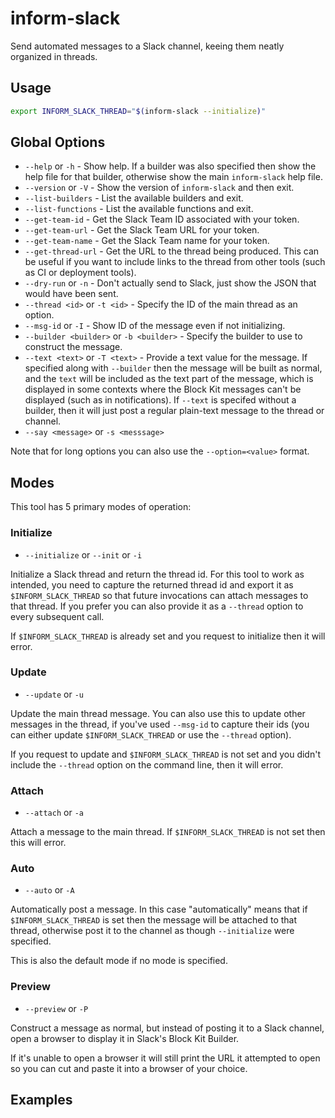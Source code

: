 # inform-slack #

Send automated messages to a Slack channel, keeing them neatly
organized in threads.

## Usage ##

```sh
export INFORM_SLACK_THREAD="$(inform-slack --initialize)"
```

## Global Options ##

* `--help` or `-h` - Show help.  If a builder was also specified then
  show the help file for that builder, otherwise show the main
  `inform-slack` help file.
* `--version` or `-V` - Show the version of `inform-slack` and then
  exit.
* `--list-builders` - List the available builders and exit.
* `--list-functions` - List the available functions and exit.
* `--get-team-id` - Get the Slack Team ID associated with your token.
* `--get-team-url` - Get the Slack Team URL for your token.
* `--get-team-name` - Get the Slack Team name for your token.
* `--get-thread-url` - Get the URL to the thread being produced.  This
  can be useful if you want to include links to the thread from other
  tools (such as CI or deployment tools).
* `--dry-run` or `-n` - Don't actually send to Slack, just show the
  JSON that would have been sent.
* `--thread <id>` or `-t <id>` - Specify the ID of the main thread as
  an option.
* `--msg-id` or `-I` - Show ID of the message even if not
  initializing.
* `--builder <builder>` or `-b <builder>` - Specify the builder to use
  to construct the message.
* `--text <text>` or `-T <text>` - Provide a text value for the
  message.  If specified along with `--builder` then the message will
  be built as normal, and the `text` will be included as the text part
  of the message, which is displayed in some contexts where the Block
  Kit messages can't be displayed (such as in notifications).  If
  `--text` is specifed without a builder, then it will just post
  a regular plain-text message to the thread or channel.
* `--say <message>` or `-s <messsage>`

Note that for long options you can also use the `--option=<value>`
format.

## Modes ##

This tool has 5 primary modes of operation:

### Initialize ###

* `--initialize` or `--init` or `-i`

Initialize a Slack thread and return the thread id.  For this tool to
work as intended, you need to capture the returned thread id and
export it as `$INFORM_SLACK_THREAD` so that future invocations can
attach messages to that thread.  If you prefer you can also provide it
as a `--thread` option to every subsequent call.

If `$INFORM_SLACK_THREAD` is already set and you request to initialize
then it will error.

### Update ###

* `--update` or `-u`

Update the main thread message.  You can also use this to update other
messages in the thread, if you've used `--msg-id` to capture their ids
(you can either update `$INFORM_SLACK_THREAD` or use the `--thread`
option).

If you request to update and `$INFORM_SLACK_THREAD` is not set and you
didn't include the `--thread` option on the command line, then it will
error.

### Attach ###

* `--attach` or `-a`

Attach a message to the main thread.  If `$INFORM_SLACK_THREAD` is not
set then this will error.

### Auto ###

* `--auto` or `-A`

Automatically post a message.  In this case "automatically" means that
if `$INFORM_SLACK_THREAD` is set then the message will be attached to
that thread, otherwise post it to the channel as though `--initialize`
were specified.

This is also the default mode if no mode is specified.

### Preview ###

* `--preview` or `-P`

Construct a message as normal, but instead of posting it to a Slack
channel, open a browser to display it in Slack's Block Kit Builder.

If it's unable to open a browser it will still print the URL it
attempted to open so you can cut and paste it into a browser of your
choice.

## Examples ##
